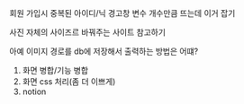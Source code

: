 회원 가입시
중복된 아이디/닉 경고창 변수 개수만큼 뜨는데 이거 잡기


사진 자체의 사이즈르 바꿔주는 사이트 참고하기


아예 이미지 경로를 db에 저장해서 출력하는 방법은 어떄?

1. 화면 병합/기능 병합
2. 화면 css 처리(좀 더 이쁘게)
3. notion 

